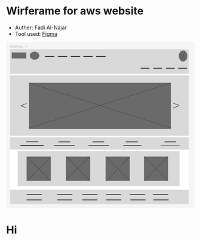 # Wirferame for aws website

- Auther: Fadi Al-Najar
- Tool used: [Figma](https://www.figma.com/file/iusQCzmy9DZpVG38V3zm54/Untitled?node-id=0%3A1)

![wireframe](./wierframe.png)

# Hi